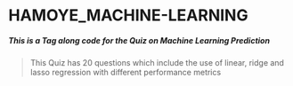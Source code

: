# HAMOYE_MACHINE-LEARNING
##### This is a Tag along code for the Quiz on Machine Learning Prediction
> This Quiz has 20 questions which include the use of linear, ridge and lasso regression with different performance metrics
